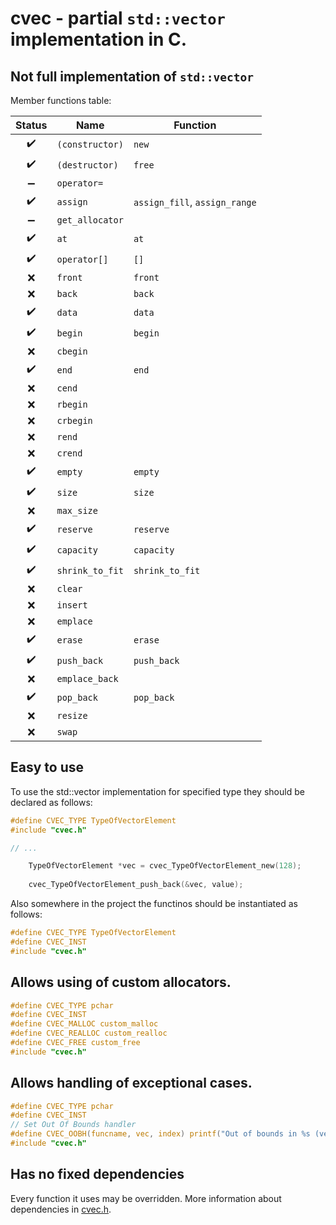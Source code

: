 # cvec - partial `std::vector` implementation in C.
## Not full implementation of `std::vector`

Member functions table:

| Status | Name | Function |
| :---: | --- | --- |
| :heavy_check_mark: | `(constructor)` | `new` |
| :heavy_check_mark: | `(destructor)` | `free` |
| :heavy_minus_sign: | `operator=` |  |
| :heavy_check_mark: | `assign` | `assign_fill`, `assign_range` |
| :heavy_minus_sign: | `get_allocator` |  |
| :heavy_check_mark: | `at` | `at` |
| :heavy_check_mark: | `operator[]` | `[]` |
| :x: | `front` | `front` |
| :x: | `back` | `back` |
| :heavy_check_mark: | `data` | `data` |
| :heavy_check_mark: | `begin` | `begin` |
| :x: | `cbegin` |  |
| :heavy_check_mark: | `end` | `end` |
| :x: | `cend` |  |
| :x: | `rbegin` |  |
| :x: | `crbegin` |  |
| :x: | `rend` |  |
| :x: | `crend` |  |
| :heavy_check_mark: | `empty` | `empty` |
| :heavy_check_mark: | `size` | `size` |
| :x: | `max_size` |  |
| :heavy_check_mark: | `reserve` | `reserve` |
| :heavy_check_mark: | `capacity` | `capacity` |
| :heavy_check_mark: | `shrink_to_fit` | `shrink_to_fit` |
| :x: | `clear` |  |
| :x: | `insert` |  |
| :x: | `emplace` |  |
| :heavy_check_mark: | `erase` | `erase` |
| :heavy_check_mark: | `push_back` | `push_back` |
| :x: | `emplace_back` |  |
| :heavy_check_mark: | `pop_back` | `pop_back` |
| :x: | `resize` |  |
| :x: | `swap` |  |

## Easy to use

To use the std::vector implementation for specified type they should be declared as follows:

```C
#define CVEC_TYPE TypeOfVectorElement
#include "cvec.h"

// ...

    TypeOfVectorElement *vec = cvec_TypeOfVectorElement_new(128);
    
    cvec_TypeOfVectorElement_push_back(&vec, value);
```

Also somewhere in the project the functinos should be instantiated as follows:

```C
#define CVEC_TYPE TypeOfVectorElement
#define CVEC_INST
#include "cvec.h"
```

## Allows using of custom allocators.

```C
#define CVEC_TYPE pchar
#define CVEC_INST
#define CVEC_MALLOC custom_malloc
#define CVEC_REALLOC custom_realloc
#define CVEC_FREE custom_free
#include "cvec.h"
```

## Allows handling of exceptional cases.

```C
#define CVEC_TYPE pchar
#define CVEC_INST
// Set Out Of Bounds handler
#define CVEC_OOBH(funcname, vec, index) printf("Out of bounds in %s (vec = %p, i = %d)", funcname, vec, index); abort();
#include "cvec.h"
```

## Has no fixed dependencies

Every function it uses may be overridden. More information about dependencies in [cvec.h](cvec.h).
